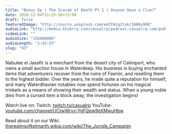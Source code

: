 ```yaml
---
title: "Bonus Ep | The Scarab of Death Pt 1 | Anyone Have a Clue?"
date: 2018-12-04T15:25:50+13:00
draft: false
featuredImage: "http://source.unsplash.com/emTCWiq2txk/1600x900"
audioLink: "http://media.blubrry.com/casualrp/podcast.casualrp.com/public/Bonus%20Ep%20_%20The%20Scarab%20of%20Death%20Pt%201%20_%20Anyone%20Have%20a%20Clue_.mp3"
videoLink: ""
audioSize: "156400000"
audioLength: "2:42:55"
slug: "93"
---
```


Nabulee el Jasafir is a merchant from the desert city of Calimport, who owns a small auction house in Waterdeep. His business is buying enchanted items that adventurers recover from the ruins of Faerûn, and reselling them to the highest bidder. Over the years, he made quite a reputation for himself, and many Waterdhavian notables now spend fortunes on his magical trinkets as a means of showing their wealth and status. When a young noble dies from a cursed item a block away, the investigation begins!

Watch live on:
Twitch: [twitch.tv/casualrp](https://www.twitch.tv/casualrp)
YouTube: [youtube.com/channel/UCtwWrvy-YgFQpw9eXMwuHbw](https://www.youtube.com/channel/UCtwWrvy-YgFQpw9eXMwuHbw)

Read about it on our Wiki: [therealmsofkelmarth.wikia.com/wiki/The_Jungle_Campaign](http://therealmsofkelmarth.wikia.com/wiki/The_Jungle_Campaign)
